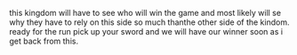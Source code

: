 this kingdom will have to see who will win the game and most likely will se why they have to rely on this side so much thanthe other side of the kindom.
ready for the run pick up your sword and we will have our winner soon as i get back from this.
